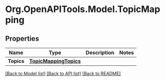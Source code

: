 # Org.OpenAPITools.Model.TopicMapping

## Properties

Name | Type | Description | Notes
------------ | ------------- | ------------- | -------------
**Topics** | [**TopicMappingTopics**](TopicMappingTopics.md) |  | 

[[Back to Model list]](../README.md#documentation-for-models) [[Back to API list]](../README.md#documentation-for-api-endpoints) [[Back to README]](../README.md)

